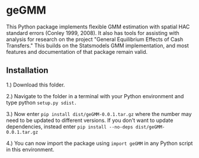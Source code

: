 # geGMM 

This Python package implements flexible GMM estimation with spatial HAC standard errors (Conley 1999, 2008). It also has tools for assisting with analysis for research on the project "General Equilibrium Effects of Cash Transfers." This builds on the Statsmodels GMM implementation, and most features and documentation of that package remain valid.

## Installation 

1.) Download this folder. 

2.) Navigate to the folder in a terminal with your Python environment and type python `setup.py sdist.` 

3.) Now enter `pip install dist/geGMM-0.0.1.tar.gz` where the number may need to be updated to different versions. If you don't want to update dependencies, instead enter `pip install --no-deps dist/geGMM-0.0.1.tar.gz`

4.) You can now import the package using `import geGMM` in any Python script in this environment. 

